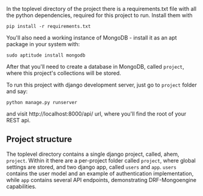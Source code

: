 In the toplevel directory of the project there is a requirements.txt file with all the python dependencies, required for this project to run. Install them with

`pip install -r requirements.txt`

You'll also need a working instance of MongoDB - install it as an apt package in your system with:

`sudo aptitude install mongodb`

After that you'll need to create a database in MongoDB, called `project`, where this project's collections will be stored.

To run this project with django development server, just go to `project` folder and say:

`python manage.py runserver`

and visit http://localhost:8000/api/ url, where you'll find the root of your REST api.


Project structure
-----------------

The toplevel directory contains a single django project, called, ahem, `project`. Within it there are a per-project folder called `project`, where global settings are stored, and two django app, called `users` and `app`. `users` contains the user model and an example of authentication implementation, while `app` contains several API endpoints, demonstrating DRF-Mongoengine capabilities.
